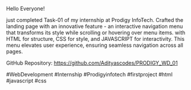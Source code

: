 Hello Everyone!

just completed Task-01 of my internship at Prodigy InfoTech. Crafted the landing page with an innovative feature - an interactive navigation menu 
that transforms its style while scrolling or hovering over menu items.
with HTML for structure, CSS for style, and JAVASCRIPT for interactivity. This menu elevates user experience, ensuring seamless navigation across all pages.

GitHub Repository: https://github.com/Adityascodes/PRODIGY_WD_01

#WebDevelopment #Internship #Prodigyinfotech
#firstproject
#html #javascript #css
